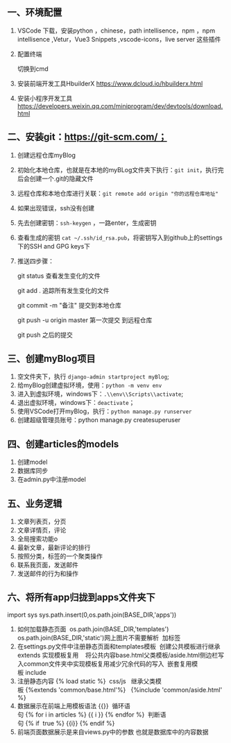 ## 一、环境配置

1. VSCode  下载，安装python ，chinese，path intellisence，npm ，npm intellisence   ,Vetur，Vue3 Snippets ,vscode-icons，live server 这些插件

2. 配置终端

   切换到cmd

3. 安装前端开发工具HbuilderX   https://www.dcloud.io/hbuilderx.html

4. 安装小程序开发工具   https://developers.weixin.qq.com/miniprogram/dev/devtools/download.html


## 二、安装git：https://git-scm.com/；

1. 创建远程仓库myBlog

2. 初始化本地仓库，也就是在本地的myBLog文件夹下执行：`git init`，执行完后会创建一个.git的隐藏文件

3. 远程仓库和本地仓库进行关联：`git remote add origin "你的远程仓库地址"`

4. 如果出现错误，ssh没有创建

5. 先去创建密钥：`ssh-keygen` ，一路enter，生成密钥

6. 查看生成的密钥   `cat ~/.ssh/id_rsa.pub`，将密钥写入到github上的settings下的SSH and GPG keys下

7. 推送四步骤：

   git status           查看发生变化的文件

   git add .             追踪所有发生变化的文件

   git commit -m "备注"    提交到本地仓库

   git push -u origin master  第一次提交  到远程仓库

   git push  之后的提交

   

## 三、创建myBlog项目

1. 空文件夹下，执行 `django-admin startproject myBlog`;
2. 给myBlog创建虚拟环境，使用：`python -m venv env`
3. 进入到虚拟环境，windows下：`.\\env\\Scripts\\activate`;
4. 退出虚拟环境，windows下：`deactivate`；
5. 使用VSCode打开myBlog，执行：`python manage.py runserver`
6. 创建超级管理员账号：python manage.py createsuperuser




## 四、创建articles的models
1. 创建model
2. 数据库同步
3. 在admin.py中注册model


## 五、业务逻辑
1. 文章列表页，分页
2. 文章详情页，评论
3. 全局搜索功能o
4. 最新文章，最新评论的排行
5. 按照分类，标签的一个聚类操作
6. 联系我页面，发送邮件
7. 发送邮件的行为和操作

## 六、将所有app归拢到apps文件夹下
import sys
sys.path.insert(0,os.path.join(BASE_DIR,'apps'))
1. 如何加载静态页面  os.path.join(BASE_DIR,'templates')   
os.path.join(BASE_DIR,'static')网上图片不需要解析  加标签  
2. 在settings.py文件中注册静态页面和templates模板  创建公共模板进行继承extends 实现模板复用   
将公共内容base.html父类模板/aside.html侧边栏写入common文件夹中实现模板复用减少冗余代码的写入  嵌套复用模板 include 
3. 注册静态内容 {% load static %}  css/js   继承父类模板 {%extends 'common/base.html'%}   {%include 'common/aside.html'%}
4. 数据展示在前端上用模板语法 {{}} 
循环语句 {% for i in articles %} {{ i }} {% endfor %}  判断语句 {% if  true %} {{i}} {% endif %}
5. 前端页面数据展示是来自views.py中的参数 也就是数据库中的内容数据




